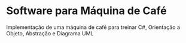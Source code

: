# Software para Máquina de Café
Implementação de uma máquina de café para treinar C#, Orientação a Objeto, Abstração e Diagrama UML

